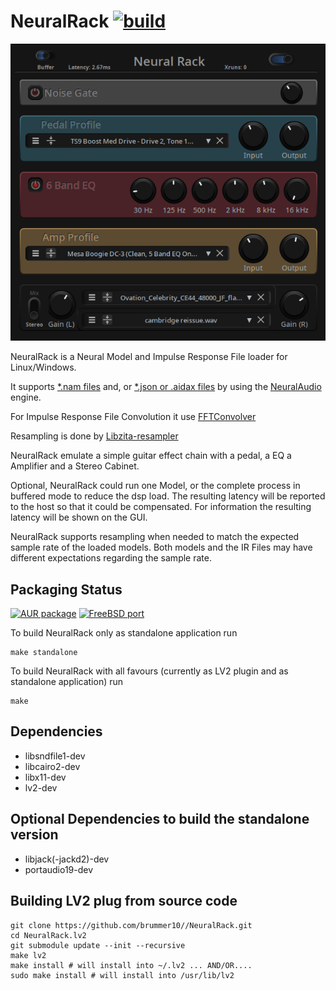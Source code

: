 # NeuralRack [![build](https://github.com/brummer10/NeuralRack/actions/workflows/build.yml/badge.svg)](https://github.com/brummer10/NeuralRack/actions/workflows/build.yml)


<p align="center">
    <img src="https://github.com/brummer10/NeuralRack/blob/main/NeuralRack.png?raw=true" />
</p>

NeuralRack is a Neural Model and Impulse Response File loader for Linux/Windows.

It supports [*.nam files](https://www.tone3000.com/search?tags=103) and, or 
[*.json or .aidax files](https://www.tone3000.com/search?tags=23562) by using the 
[NeuralAudio](https://github.com/mikeoliphant/NeuralAudio) engine.

For Impulse Response File Convolution it use [FFTConvolver](https://github.com/HiFi-LoFi/FFTConvolver)

Resampling is done by [Libzita-resampler](https://kokkinizita.linuxaudio.org/linuxaudio/zita-resampler/resampler.html)

NeuralRack emulate a simple guitar effect chain with a pedal, a EQ a Amplifier and a Stereo Cabinet.

Optional, NeuralRack could run one Model, or the complete process in buffered mode to reduce the dsp load. 
The resulting latency will be reported to the host so that it could be compensated. 
For information the resulting latency will be shown on the GUI.

NeuralRack supports resampling when needed to match the expected sample rate of the 
loaded models. Both models and the IR Files may have different expectations regarding the sample rate.

## Packaging Status

[![AUR package](https://repology.org/badge/version-for-repo/aur/neuralrack.svg)](https://repology.org/project/neuralrack/versions)
[![FreeBSD port](https://repology.org/badge/version-for-repo/freebsd/neuralrack-lv2.svg)](https://repology.org/project/neuralrack-lv2/versions)

To build NeuralRack only as standalone application run
```shell
make standalone
```

To build NeuralRack with all favours (currently as LV2 plugin and as standalone application) run
```shell
make
```

## Dependencies

- libsndfile1-dev
- libcairo2-dev
- libx11-dev
- lv2-dev

## Optional Dependencies to build the standalone version

- libjack(-jackd2)-dev
- portaudio19-dev

## Building LV2 plug from source code

```shell
git clone https://github.com/brummer10//NeuralRack.git
cd NeuralRack.lv2
git submodule update --init --recursive
make lv2
make install # will install into ~/.lv2 ... AND/OR....
sudo make install # will install into /usr/lib/lv2
```
